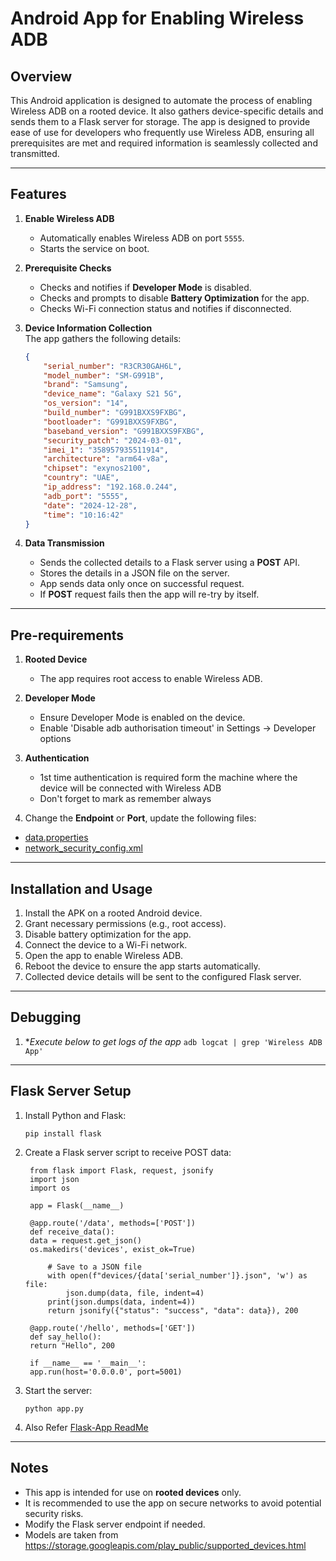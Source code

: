 # Android App for Enabling Wireless ADB

## Overview

This Android application is designed to automate the process of enabling Wireless ADB on a rooted device.
It also gathers device-specific details and sends them to a Flask server for storage.
The app is designed to provide ease of use for developers who frequently use Wireless ADB, ensuring all prerequisites are met and required information is seamlessly collected and transmitted.

---

## Features

1. **Enable Wireless ADB**
   - Automatically enables Wireless ADB on port `5555`.
   - Starts the service on boot.

2. **Prerequisite Checks**
   - Checks and notifies if **Developer Mode** is disabled.
   - Checks and prompts to disable **Battery Optimization** for the app.
   - Checks Wi-Fi connection status and notifies if disconnected.

3. **Device Information Collection**  
   The app gathers the following details:
   ```json
   {
       "serial_number": "R3CR30GAH6L",
       "model_number": "SM-G991B",
       "brand": "Samsung",
       "device_name": "Galaxy S21 5G",
       "os_version": "14",
       "build_number": "G991BXXS9FXBG",
       "bootloader": "G991BXXS9FXBG",
       "baseband_version": "G991BXXS9FXBG",
       "security_patch": "2024-03-01",
       "imei_1": "358957935511914",
       "architecture": "arm64-v8a",
       "chipset": "exynos2100",
       "country": "UAE",
       "ip_address": "192.168.0.244",
       "adb_port": "5555",
       "date": "2024-12-28",
       "time": "10:16:42"
   }
   ```

4. **Data Transmission**
   - Sends the collected details to a Flask server using a **POST** API.
   - Stores the details in a JSON file on the server.
   - App sends data only once on successful request.
   - If **POST** request fails then the app will re-try by itself.

---

## Pre-requirements

1. **Rooted Device**
   - The app requires root access to enable Wireless ADB.

2. **Developer Mode**
   - Ensure Developer Mode is enabled on the device.
   - Enable 'Disable adb authorisation timeout' in Settings -> Developer options

3. **Authentication**
   - 1st time authentication is required form the machine where the device will be connected with Wireless ADB
   - Don't forget to mark as remember always

4. Change the **Endpoint** or **Port**, update the following files:
- [data.properties](app/src/main/assets/data.properties)
- [network_security_config.xml](app/src/main/res/xml/network_security_config.xml)

---
## Installation and Usage

1. Install the APK on a rooted Android device.
2. Grant necessary permissions (e.g., root access).
3. Disable battery optimization for the app.
4. Connect the device to a Wi-Fi network.
5. Open the app to enable Wireless ADB.
6. Reboot the device to ensure the app starts automatically.
7. Collected device details will be sent to the configured Flask server.

---

## Debugging

1. **Execute below to get logs of the app*
   `adb logcat | grep 'Wireless ADB App'`

---

## Flask Server Setup

1. Install Python and Flask:
   ```
   pip install flask
   ```
2. Create a Flask server script to receive POST data:
   ```
    from flask import Flask, request, jsonify
    import json
    import os
    
    app = Flask(__name__)
    
    @app.route('/data', methods=['POST'])
    def receive_data():
    data = request.get_json()
    os.makedirs('devices', exist_ok=True)
    
        # Save to a JSON file
        with open(f"devices/{data['serial_number']}.json", 'w') as file:
            json.dump(data, file, indent=4)
        print(json.dumps(data, indent=4))
        return jsonify({"status": "success", "data": data}), 200
    
    @app.route('/hello', methods=['GET'])
    def say_hello():
    return "Hello", 200
    
    if __name__ == '__main__':
    app.run(host='0.0.0.0', port=5001)

   ```
3. Start the server:
   ```
   python app.py
   ```
4. Also Refer [Flask-App ReadMe](app/src/main/assets/flask-app/ReadMe.md)
---

## Notes

- This app is intended for use on **rooted devices** only.
- It is recommended to use the app on secure networks to avoid potential security risks.
- Modify the Flask server endpoint if needed.
- Models are taken from https://storage.googleapis.com/play_public/supported_devices.html